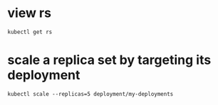 # view rs
`kubectl get rs `

# scale a replica set by targeting its deployment
`kubectl scale --replicas=5 deployment/my-deployments`

